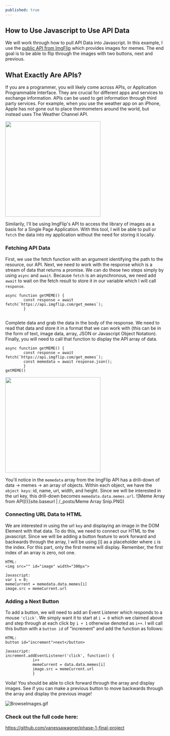 ```yaml
---
published: true
---
```

## How to Use Javascript to Use API Data

We will work through how to pull API Data into Javascript. In this example, I use the [public API from ImgFlip](https://api.imgflip.com/get_memes) which provides images for memes. The end goal is to be able to flip through the images with two buttons, next and previous.

## What Exactly Are APIs?
If you are a programmer, you will likely come across APIs, or Application Programmable Interface. They are crucial for different apps and services to exchange information. APIs can be used to get information through third party services. For example, when you use the weather app on an iPhone, Apple has not gone out to place thermometers around the world, but instead uses The Weather Channel API. 

<img src="https://www.iphonefaq.org/archives/975978" width="300">

Similarily, I'll be using ImgFlip's API to access the library of images as a basis for a Single Page Application. With this tool, I will be able to pull or `fetch` the data into my application without the need for storing it locally.

### Fetching API Data

First, we use the fetch function with an argument identifying the path to the resource, our API. Next, we need to work with the response which is a stream of data that returns a promise. We can do these two steps simply by using `async` and `await`. Because `fetch` is an asynchronous, we need add `await` to wait on the fetch result to store it in our variable which I will call `response`. 

```
async function getMEME() {
        const response = await fetch(`https://api.imgflip.com/get_memes`);
        }
        
```

Complete data and grab the data in the body of the response. We need to read that data and store it in a format that we can work with (this can be in the form of text, image data, array, JSON or Javascript Object Notation). Finally, you will need to call that function to display the API array of data.  


```
async function getMEME() {
        const response = await fetch(`https://api.imgflip.com/get_memes`);
        const memedata = await response.json();
        }
getMEME()
```
<img src="https://i.imgflip.com/19ijp6.jpg" width="300">

You'll notice in the `memedata` array from the ImgFlip API has a drill-down of data -> memes -> an array of objects. Within each object, we have the `object keys`: id, name, url, width, and height. Since we will be interested in the url key, this drill-down becomes `memedata.data.memes.url`.
![Meme Array from API]({{site.baseurl | /_posts/Meme Array Snip.PNG)

### Connecting URL Data to HTML

We are interested in using the url `key` and displaying an image in the DOM Element with that data. To do this, we need to connect our HTML to the javascript. Since we will be adding a button feature to work forward and backwards through the array, I will be using [i] as a placeholder where `i` is the index. For this part, only the first meme will display. Remember, the first index of an array is zero, not one.

```
HTML:
<img src="" id="image" width="300px">

Javascript:
var i = 0;
memeCurrent = memedata.data.memes[i]
image.src = memeCurrent.url
```

### Adding a Next Button

To add a button, we will need to add an Event Listener which responds to a mouse `'click'`. We simply want it to start at `i = 0` which we claimed above and step through at each click by `i + 1` otherwise denoted as `i++`. I will call this button with a `button id` of "increment" and add the function as follows:

```
HTML:
button id="increment">next</button>

Javascript:
increment.addEventListener('click', function() {
            i++
            memeCurrent = data.data.memes[i]
            image.src = memeCurrent.url
            }
```
            
Voila! You should be able to click forward through the array and display images. See if you can make a previous button to move backwards through the array and display the previous image!

![BrowseImages.gif]({{site.baseurl}}/_posts/BrowseImages.gif)

### Check out the full code here:
https://github.com/vanessawagner/phase-1-final-project
